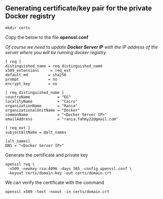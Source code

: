 ## Generating certificate/key pair for the private Docker registry
```
mkdir certs
```
Copy the below to the file __openssl.conf__

_Of course we need to update **Docker Server IP** with the IP address of the server where you will be running docker registry_
```
[ req ]
distinguished_name = req_distinguished_name
x509_extensions     = req_ext
default_md         = sha256
prompt             = no
encrypt_key        = no

[ req_distinguished_name ]
countryName            = "EG"
localityName           = "Cairo"
organizationName       = "Rania"
organizationalUnitName = "Docker"
commonName             = "<Docker Server IP>"
emailAddress           = "rania.fahmy22@gmail.com"

[ req_ext ]
subjectAltName = @alt_names

[alt_names]
DNS = "<Docker Server IP>"
```
Generate the certificate and private key
```
openssl req \
 -x509 -newkey rsa:4096 -days 365 -config openssl.conf \
 -keyout certs/domain.key -out certs/domain.crt
```
We can verify the certificate with the command
```
openssl x509 -text -noout -in certs/domain.crt
```
